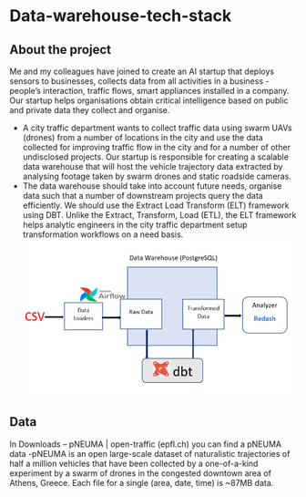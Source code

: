 # Data-warehouse-tech-stack
## About the project
Me and my colleagues have joined to create an AI startup that deploys sensors to businesses, collects data from all activities in a business - people’s interaction, traffic flows, smart appliances installed in a company. Our startup helps organisations obtain critical intelligence based on public and private data they collect and organise. 
- A city traffic department wants to collect traffic data using swarm UAVs (drones) from a number of locations in the city and use the data collected for improving traffic flow in the city and for a number of other undisclosed projects. Our startup is responsible for creating a scalable data warehouse that will host the vehicle trajectory data extracted by analysing footage taken by swarm drones and static roadside cameras. 
- The data warehouse should take into account future needs, organise data such that a number of downstream projects query the data efficiently. We should use the Extract Load Transform (ELT) framework using DBT. Unlike the Extract, Transform, Load (ETL), the ELT framework helps analytic engineers in the city traffic department setup transformation workflows on a need basis.  
![alt text](https://github.com/Danu-B/Data-warehouse-tech-stack-/blob/main/Screenshoots/flowdiagram%20.png?raw=true) 

## Data
In Downloads – pNEUMA | open-traffic (epfl.ch) you can find a pNEUMA data 
-pNEUMA is an open large-scale dataset of naturalistic trajectories of half a million vehicles that have been collected by a one-of-a-kind experiment by a swarm of drones in the congested downtown area of Athens, Greece. Each file for a single (area, date, time) is ~87MB data.  

